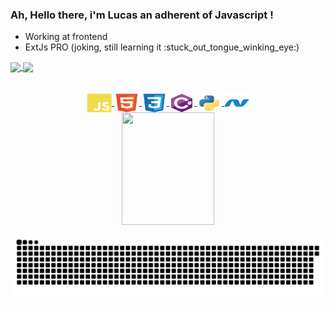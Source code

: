 <h3>Ah, Hello there, i'm Lucas an adherent of Javascript !</h3>
<ul>
  <li>Working at frontend</li>
  <li>ExtJs PRO (joking, still learning it :stuck_out_tongue_winking_eye:)</li>
</ul>
<div>
  <a href="https://github.com/runtime7error">
  <img height="180em" align="center" src="https://github-readme-stats.vercel.app/api?username=runtime7error&show_icons=true&theme=react&include_all_commits=true&count_private=true"/>
  <img height="180em" align="center" src="https://github-readme-stats.vercel.app/api/top-langs/?username=runtime7error&layout=compact&langs_count=7&theme=react"/>


</div>
 <br>
<div  align="center"> 
  <div style="display: inline_block"><br>
  <img align="center" alt="Rafa-Js" height="30" width="40" src="https://raw.githubusercontent.com/devicons/devicon/master/icons/javascript/javascript-plain.svg">
  <img align="center" alt="HTML" height="30" width="40" src="https://raw.githubusercontent.com/devicons/devicon/master/icons/html5/html5-original.svg">
  <img align="center" alt="CSS" height="30" width="40" src="https://raw.githubusercontent.com/devicons/devicon/master/icons/css3/css3-original.svg"> 
  <img align="center" alt="Csharp" height="30" width="40" src="https://raw.githubusercontent.com/devicons/devicon/master/icons/csharp/csharp-original.svg">
  <img align="center" alt="Python" height="30" width="40" src="https://raw.githubusercontent.com/devicons/devicon/master/icons/python/python-original.svg">
  <img align="center" alt="dotNet" height="30" width="40" src="https://raw.githubusercontent.com/devicons/devicon/master/icons/dot-net/dot-net-plain.svg">
  
 
    
</div>
<img align="center" width="148" height="180" src="https://www.pngkit.com/png/full/72-724127_solaire-of-astora-poster.png">
 
  ![Snake animation](https://github.com/runtime7error/runtime7error/blob/master/github-contribution-grid-snake.svg)
 
</div>

